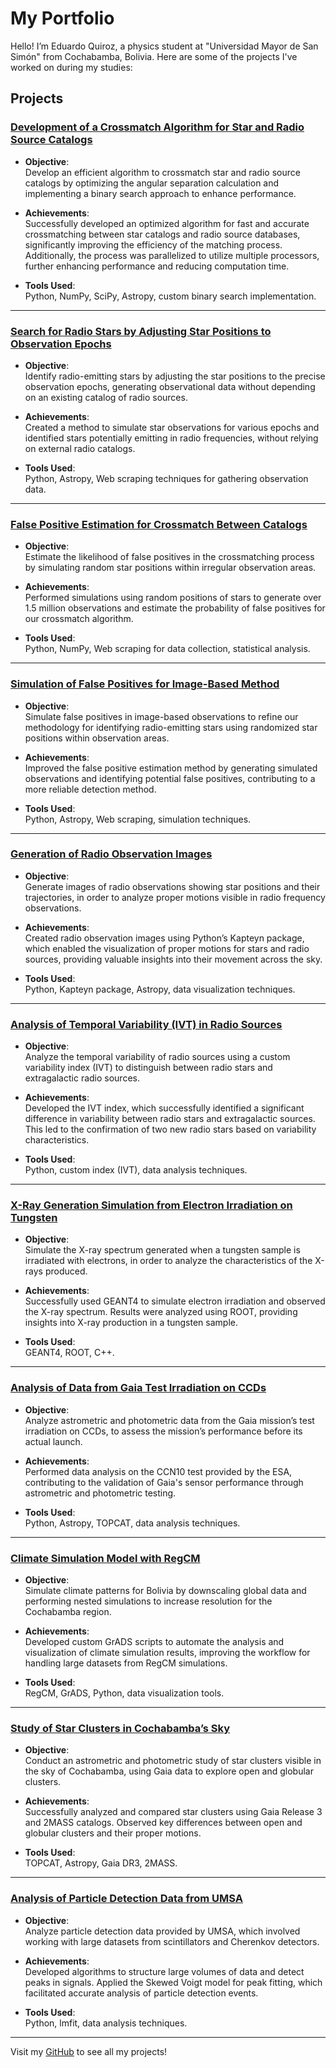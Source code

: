 # My Portfolio

Hello! I’m Eduardo Quiroz, a physics student at "Universidad Mayor de San Simón" from Cochabamba, Bolivia. Here are some of the projects I've worked on during my studies:

## Projects

### **[Development of a Crossmatch Algorithm for Star and Radio Source Catalogs](link_to_project6)**  

- **Objective**:  
  Develop an efficient algorithm to crossmatch star and radio source catalogs by optimizing the angular separation calculation and implementing a binary search approach to enhance performance.

- **Achievements**:  
  Successfully developed an optimized algorithm for fast and accurate crossmatching between star catalogs and radio source databases, significantly improving the efficiency of the matching process. Additionally, the process was parallelized to utilize multiple processors, further enhancing performance and reducing computation time.

- **Tools Used**:  
  Python, NumPy, SciPy, Astropy, custom binary search implementation.

---

### **[Search for Radio Stars by Adjusting Star Positions to Observation Epochs](link_to_project8)**  

- **Objective**:  
  Identify radio-emitting stars by adjusting the star positions to the precise observation epochs, generating observational data without depending on an existing catalog of radio sources.

- **Achievements**:  
  Created a method to simulate star observations for various epochs and identified stars potentially emitting in radio frequencies, without relying on external radio catalogs.

- **Tools Used**:  
  Python, Astropy, Web scraping techniques for gathering observation data.

---

### **[False Positive Estimation for Crossmatch Between Catalogs](link_to_project7)**  

- **Objective**:  
  Estimate the likelihood of false positives in the crossmatching process by simulating random star positions within irregular observation areas.

- **Achievements**:  
  Performed simulations using random positions of stars to generate over 1.5 million observations and estimate the probability of false positives for our crossmatch algorithm.

- **Tools Used**:  
  Python, NumPy, Web scraping for data collection, statistical analysis.

---

### **[Simulation of False Positives for Image-Based Method](link_to_project9)**  

- **Objective**:  
  Simulate false positives in image-based observations to refine our methodology for identifying radio-emitting stars using randomized star positions within observation areas.

- **Achievements**:  
  Improved the false positive estimation method by generating simulated observations and identifying potential false positives, contributing to a more reliable detection method.

- **Tools Used**:  
  Python, Astropy, Web scraping, simulation techniques.

---

### **[Generation of Radio Observation Images](link_to_project10)**  

- **Objective**:  
  Generate images of radio observations showing star positions and their trajectories, in order to analyze proper motions visible in radio frequency observations.

- **Achievements**:  
  Created radio observation images using Python’s Kapteyn package, which enabled the visualization of proper motions for stars and radio sources, providing valuable insights into their movement across the sky.

- **Tools Used**:  
  Python, Kapteyn package, Astropy, data visualization techniques.

---

### **[Analysis of Temporal Variability (IVT) in Radio Sources](link_to_project11)**  

- **Objective**:  
  Analyze the temporal variability of radio sources using a custom variability index (IVT) to distinguish between radio stars and extragalactic radio sources.

- **Achievements**:  
  Developed the IVT index, which successfully identified a significant difference in variability between radio stars and extragalactic sources. This led to the confirmation of two new radio stars based on variability characteristics.

- **Tools Used**:  
  Python, custom index (IVT), data analysis techniques.

---

### **[X-Ray Generation Simulation from Electron Irradiation on Tungsten](link_to_project2)**  

- **Objective**:  
  Simulate the X-ray spectrum generated when a tungsten sample is irradiated with electrons, in order to analyze the characteristics of the X-rays produced.

- **Achievements**:  
  Successfully used GEANT4 to simulate electron irradiation and observed the X-ray spectrum. Results were analyzed using ROOT, providing insights into X-ray production in a tungsten sample.

- **Tools Used**:  
  GEANT4, ROOT, C++.

---

### **[Analysis of Data from Gaia Test Irradiation on CCDs](link_to_project1)**  

- **Objective**:  
  Analyze astrometric and photometric data from the Gaia mission’s test irradiation on CCDs, to assess the mission’s performance before its actual launch.

- **Achievements**:  
  Performed data analysis on the CCN10 test provided by the ESA, contributing to the validation of Gaia's sensor performance through astrometric and photometric testing.

- **Tools Used**:  
  Python, Astropy, TOPCAT, data analysis techniques.

---

### **[Climate Simulation Model with RegCM](link_to_project3)**  

- **Objective**:  
  Simulate climate patterns for Bolivia by downscaling global data and performing nested simulations to increase resolution for the Cochabamba region.

- **Achievements**:  
  Developed custom GrADS scripts to automate the analysis and visualization of climate simulation results, improving the workflow for handling large datasets from RegCM simulations.

- **Tools Used**:  
  RegCM, GrADS, Python, data visualization tools.

---

### **[Study of Star Clusters in Cochabamba’s Sky](link_to_project4)**  

- **Objective**:  
  Conduct an astrometric and photometric study of star clusters visible in the sky of Cochabamba, using Gaia data to explore open and globular clusters.

- **Achievements**:  
  Successfully analyzed and compared star clusters using Gaia Release 3 and 2MASS catalogs. Observed key differences between open and globular clusters and their proper motions.

- **Tools Used**:  
  TOPCAT, Astropy, Gaia DR3, 2MASS.

---

### **[Analysis of Particle Detection Data from UMSA](link_to_project5)**  

- **Objective**:  
  Analyze particle detection data provided by UMSA, which involved working with large datasets from scintillators and Cherenkov detectors.

- **Achievements**:  
  Developed algorithms to structure large volumes of data and detect peaks in signals. Applied the Skewed Voigt model for peak fitting, which facilitated accurate analysis of particle detection events.

- **Tools Used**:  
  Python, lmfit, data analysis techniques.

---

Visit my [GitHub](link_to_your_profile) to see all my projects!
